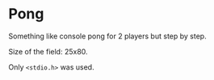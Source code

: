 # Pong
Something like console pong for 2 players but step by step.

Size of the field: 25x80. 

Only `<stdio.h>` was used.

